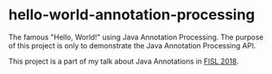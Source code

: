 # hello-world-annotation-processing

The famous "Hello, World!" using Java Annotation Processing. The purpose of this project is only to demonstrate the Java Annotation Processing API.

This project is a part of my talk about Java Annotations in [FISL 2018][1].

[1]: http://fisl18.softwarelivre.org/